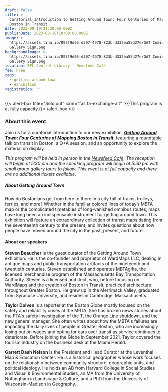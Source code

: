 ```yaml
---
draft: false
title: >-
  Curatorial Introduction to Getting Around Town: Four Centuries of Mapping
  Boston in Transit
date: 2023-09-19T21:30:00.000Z
publishDate: 2023-08-18T18:00:00.000Z
image: >-
  https://assets.tina.io/097f9d05-d307-4978-823b-d332ea55d27e/GAT Coming Soon -
  Gallery Sign.png
backgroundImage: >-
  https://assets.tina.io/097f9d05-d307-4978-823b-d332ea55d27e/GAT Coming Soon -
  Gallery Sign.png
location: BPL Central Library – Newsfeed Café
fee: Free
tags:
  - getting around town
  - exhibition
registration: ''
---
```


{{< alert-box title="Sold out" icon="fas fa-exchange-alt" >}}This program is at fully capacity.{{< /alert-box >}}

### About this event

Join us for a curatorial introduction to our new exhibition, ***[Getting Around Town: Four Centuries of Mapping Boston in Transit](https://www.leventhalmap.org/about/press-releases/getting-around-town-opens-fall-2023/)***, featuring a roundtable talk on transit in Boston, a Q+A session, and an opportunity to explore the material on display.

*This program will be held in person in the [Newsfeed Café](https://www.newsfeedcafe.com/). The reception will begin at 5:30 pm and the speaking program will begin at 5:50 pm with small group gallery tours to follow. This event is at full capacity and there are no additional tickets available.*

##### About *Getting Around Town*

How do Bostonians get from here to there in a city full of trains, trolleys, ferries, and more? Whether in the familiar colored lines of today’s MBTA map or the complicated timetables of long-vanished omnibus routes, maps have long been an indispensable instrument for getting around town. This exhibition will feature an extraordinary collection of transit maps dating from the seventeenth century to the present, and invites questions about how people have moved around the city in the past, present, and future.

#### About our speakers

**Steven Beaucher** is the guest curator of the Getting Around Town exhibition. He is the co-founder and proprietor of WardMaps LLC, dealing in antique maps and public transportation artifacts of the nineteenth and twentieth centuries. Steven established and operates MBTAgifts, the licensed merchandise program of the Massachusetts Bay Transportation Authority. Steven is a licensed architect, who, before focusing on WardMaps and the creation of Boston in Transit, practiced architecture throughout Greater Boston. He grew up in the Merrimack Valley, graduated from Syracuse University, and resides in Cambridge, Massachusetts.

**Taylor Dolven** is a reporter at the Boston Globe mostly focused on the safety and reliability crises at the MBTA. She has broken news stories about the FTA's safety investigation of the T, the Orange Line shutdown, and the new general manager. She often writes about how the MBTA's failures are impacting the daily lives of people in Greater Boston, who are increasingly losing out on wages and opting for cars over transit as service continues to deteriorate. Before joining the Globe in September 2021, Taylor covered the tourism industry on the business desk at the Miami Herald.

**Garrett Dash Nelson** is the President and Head Curator at the Leventhal Map & Education Center. He is a historical geographer whose work focuses on the relationship between community structure, geographic units, and political ideology. He holds an AB from Harvard College in Social Studies and Visual & Environmental Studies, an MA from the University of Nottingham in Landscape & Culture, and a PhD from the University of Wisconsin-Madison in Geography.
